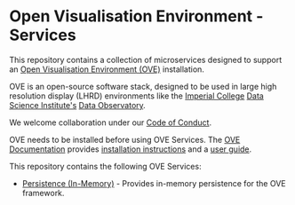 # Open Visualisation Environment - Services

This repository contains a collection of microservices designed to support an [Open Visualisation Environment (OVE)](https://github.com/ove/ove) installation.

OVE is an open-source software stack, designed to be used in large high resolution display (LHRD) environments like the [Imperial College](http://www.imperial.ac.uk) [Data Science Institute's](http://www.imperial.ac.uk/data-science/) [Data Observatory](http://www.imperial.ac.uk/data-science/data-observatory/).

We welcome collaboration under our [Code of Conduct](https://github.com/ove/ove-services/blob/master/CODE_OF_CONDUCT.md).

OVE needs to be installed before using OVE Services. The [OVE Documentation](https://ove.readthedocs.io/en/stable/) provides [installation instructions](https://ove.readthedocs.io/en/stable/docs/INSTALLATION.html) and a [user guide](https://ove.readthedocs.io/en/stable/docs/USAGE.html).

This repository contains the following OVE Services:

* [Persistence (In-Memory)](packages/ove-service-persistence-inmemory/README.md) - Provides in-memory persistence for the OVE framework.
